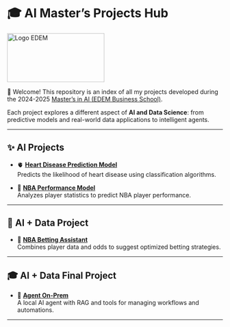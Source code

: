 # 🎓 AI Master’s Projects Hub  

<img width="227" height="114" alt="Logo EDEM" src="https://github.com/user-attachments/assets/bdb7e6d2-1279-4848-a047-0f169ba84e76" />


👋 Welcome! This repository is an index of all my projects developed during the 2024-2025 [Master’s in AI (EDEM Business School)](https://edem.eu/master-inteligencia-artificial/).  

Each project explores a different aspect of **AI and Data Science**: from predictive models and real-world data applications to intelligent agents.  

---

## ✨ AI Projects
- 🫀 **[Heart Disease Prediction Model](https://github.com/cokecancook/heart-disease-prediction)**  
  Predicts the likelihood of heart disease using classification algorithms.  

- 🏀 **[NBA Performance Model](https://github.com/cokecancook/nba-model)**  
  Analyzes player statistics to predict NBA player performance.  

---

## 🦾 AI + Data Project
- 🧠 **[NBA Betting Assistant](https://github.com/cokecancook/betmaestro)**  
  Combines player data and odds to suggest optimized betting strategies.  

---

## 🎓 AI + Data Final Project
- 🤖 **[Agent On-Prem](https://github.com/cokecancook/receptibot)**  
  A local AI agent with RAG and tools for managing workflows and automations.  

---
